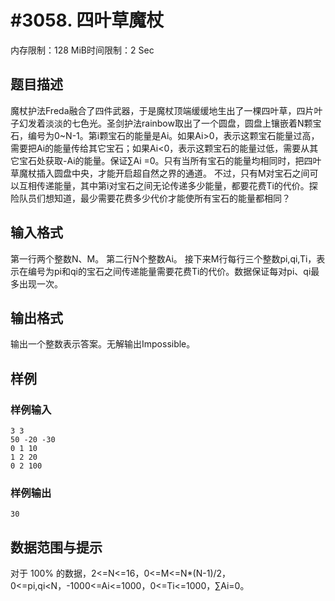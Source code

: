 # #3058. 四叶草魔杖

内存限制：128 MiB时间限制：2 Sec

## 题目描述

魔杖护法Freda融合了四件武器，于是魔杖顶端缓缓地生出了一棵四叶草，四片叶子幻发着淡淡的七色光。圣剑护法rainbow取出了一个圆盘，圆盘上镶嵌着N颗宝石，编号为0~N-1。第i颗宝石的能量是Ai。如果Ai>0，表示这颗宝石能量过高，需要把Ai的能量传给其它宝石；如果Ai<0，表示这颗宝石的能量过低，需要从其它宝石处获取-Ai的能量。保证&sum;Ai =0。只有当所有宝石的能量均相同时，把四叶草魔杖插入圆盘中央，才能开启超自然之界的通道。
不过，只有M对宝石之间可以互相传递能量，其中第i对宝石之间无论传递多少能量，都要花费Ti的代价。探险队员们想知道，最少需要花费多少代价才能使所有宝石的能量都相同？

## 输入格式

第一行两个整数N、M。
第二行N个整数Ai。
接下来M行每行三个整数pi,qi,Ti，表示在编号为pi和qi的宝石之间传递能量需要花费Ti的代价。数据保证每对pi、qi最多出现一次。

## 输出格式


输出一个整数表示答案。无解输出Impossible。

## 样例

### 样例输入

    
    3 3
    50 -20 -30
    0 1 10
    1 2 20
    0 2 100
    
    
    

### 样例输出

    
    30
    
    

## 数据范围与提示

 
对于 100% 的数据，2<=N<=16，0<=M<=N*(N-1)/2，0<=pi,qi<N，-1000<=Ai<=1000，0<=Ti<=1000，&sum;Ai=0。
